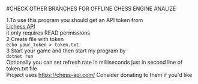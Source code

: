 #CHECK OTHER BRANCHES FOR OFFLINE CHESS ENGINE ANALIZE

1.To use this program you should get an API token from\
[Lichess API](https://lichess.org/account/oauth/token)\
it only requires READ permissions\
2 Create file with token\
`echo your_token > token.txt`\
3 Start your game and then start my program by\
`dotnet run`\
Optionally you can set refresh rate in milliseconds just in second line of token.txt file\
Project uses https://chess-api.com/ Consider donating to them if you'd like
